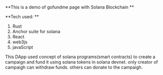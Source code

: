 **This is a demo of gofundme page with Solana Blockchain
**

**Tech used:
**
1. Rust
2. Anchor suite for solana
3. React
4. web3js
5. javaScript


This DApp used concept of solana programs(smart contracts) to create a campaign and fund it using solana tokens in solana devnet. only creator of campaigh can withdraw funds. others can donate to the campaigh. 
